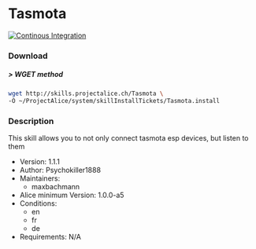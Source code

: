# Tasmota

[![Continous Integration](https://gitlab.com/project-alice-assistant/skills/skill_Tasmota/badges/master/pipeline.svg)](https://gitlab.com/project-alice-assistant/skills/skill_Tasmota/pipelines/latest)

### Download

##### > WGET method
```bash
wget http://skills.projectalice.ch/Tasmota \
-O ~/ProjectAlice/system/skillInstallTickets/Tasmota.install
```

### Description
This skill allows you to not only connect tasmota esp devices, but listen to them

- Version: 1.1.1
- Author: Psychokiller1888
- Maintainers:
  - maxbachmann
- Alice minimum Version: 1.0.0-a5
- Conditions:
  - en
  - fr
  - de
- Requirements: N/A
